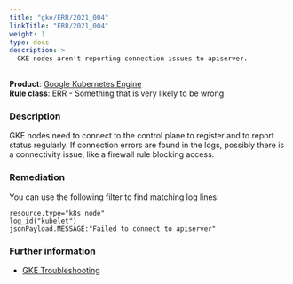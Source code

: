 ```yaml
---
title: "gke/ERR/2021_004"
linkTitle: "ERR/2021_004"
weight: 1
type: docs
description: >
  GKE nodes aren't reporting connection issues to apiserver.
---
```


**Product**: [Google Kubernetes Engine](https://cloud.google.com/kubernetes-engine)\
**Rule class**: ERR - Something that is very likely to be wrong

### Description

GKE nodes need to connect to the control plane to register and to report status
regularly. If connection errors are found in the logs, possibly there is a
connectivity issue, like a firewall rule blocking access.

### Remediation

You can use the following filter to find matching log lines:

```
resource.type="k8s_node"
log_id("kubelet")
jsonPayload.MESSAGE:"Failed to connect to apiserver"
```

### Further information

- [GKE
  Troubleshooting](https://cloud.google.com/kubernetes-engine/docs/troubleshooting)
